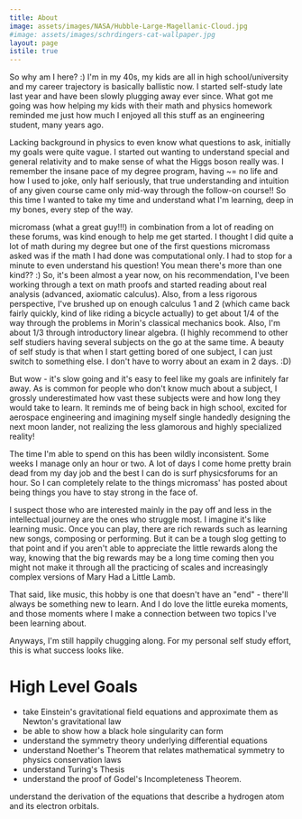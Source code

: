 ```yaml
---
title: About
image: assets/images/NASA/Hubble-Large-Magellanic-Cloud.jpg
#image: assets/images/schrdingers-cat-wallpaper.jpg
layout: page
istile: true
---
```


So why am I here? :) I'm in my 40s, my kids are all in high school/university and my career trajectory is basically ballistic now. I started self-study late last year and have been slowly plugging away ever since. What got me going was how helping my kids with their math and physics homework reminded me just how much I enjoyed all this stuff as an engineering student, many years ago.

Lacking background in physics to even know what questions to ask, initially my goals were quite vague. I started out wanting to understand special and general relativity and to make sense of what the Higgs boson really was. I remember the insane pace of my degree program, having ~= no life and how I used to joke, only half seriously, that true understanding and intuition of any given course came only mid-way through the follow-on course!! So this time I wanted to take my time and understand what I'm learning, deep in my bones, every step of the way.

micromass (what a great guy!!!) in combination from a lot of reading on these forums, was kind enough to help me get started. I thought I did quite a lot of math during my degree but one of the first questions micromass asked was if the math I had done was computational only. I had to stop for a minute to even understand his question! You mean there's more than one kind?? :) So, it's been almost a year now, on his recommendation, I've been working through a text on math proofs and started reading about real analysis (advanced, axiomatic calculus). Also, from a less rigorous perspective, I've brushed up on enough calculus 1 and 2 (which came back fairly quickly, kind of like riding a bicycle actually) to get about 1/4 of the way through the problems in Morin's classical mechanics book. Also, I'm about 1/3 through introductory linear algebra. (I highly recommend to other self studiers having several subjects on the go at the same time. A beauty of self study is that when I start getting bored of one subject, I can just switch to something else. I don't have to worry about an exam in 2 days. :D)

But wow - it's slow going and it's easy to feel like my goals are infinitely far away. As is common for people who don't know much about a subject, I grossly underestimated how vast these subjects were and how long they would take to learn. It reminds me of being back in high school, excited for aerospace engineering and imagining myself single handedly designing the next moon lander, not realizing the less glamorous and highly specialized reality!

The time I'm able to spend on this has been wildly inconsistent. Some weeks I manage only an hour or two. A lot of days I come home pretty brain dead from my day job and the best I can do is surf physicsforums for an hour. So I can completely relate to the things micromass' has posted about being things you have to stay strong in the face of.

I suspect those who are interested mainly in the pay off and less in the intellectual journey are the ones who struggle most. I imagine it's like learning music. Once you can play, there are rich rewards such as learning new songs, composing or performing. But it can be a tough slog getting to that point and if you aren't able to appreciate the little rewards along the way, knowing that the big rewards may be a long time coming then you might not make it through all the practicing of scales and increasingly complex versions of Mary Had a Little Lamb.

That said, like music, this hobby is one that doesn't have an "end" - there'll always be something new to learn. And I do love the little eureka moments, and those moments where I make a connection between two topics I've been learning about.

Anyways, I'm still happily chugging along. For my personal self study effort, this is what success looks like.

# High Level Goals

* take Einstein's gravitational field equations and approximate them as Newton's gravitational law
* be able to show how a black hole singularity can form
* understand the symmetry theory underlying differential equations
* understand Noether's Theorem that relates mathematical symmetry to physics conservation laws
* understand Turing's Thesis
* understand the proof of Godel's Incompleteness Theorem.

understand the derivation of the equations that describe a hydrogen atom and its electron orbitals.
